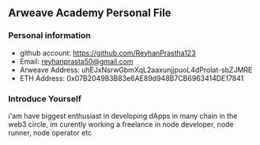 ## Arweave Academy Personal File

### Personal information

- github account: https://github.com/ReyhanPrastha123
- Email: reyhanprasta50@gmail.com
- Arweave Address: uhEJxNsrwGbmXqL2aaxunjjpuoL4dProlat-sbZJMRE
- ETH Address: 0x07B204983B83e6AE89d948B7CB6963414DE17841

### Introduce Yourself
i'am have biggest enthusiast in developing dApps in many chain in the web3 circle, im curently working a freelance in node developer, node runner, node operator etc